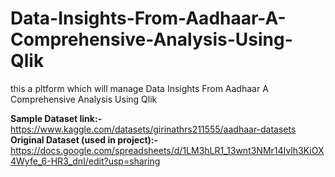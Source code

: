 # Data-Insights-From-Aadhaar-A-Comprehensive-Analysis-Using-Qlik
this a pltform which will manage Data Insights From Aadhaar A Comprehensive Analysis Using Qlik

**Sample Dataset link:-**
https://www.kaggle.com/datasets/girinathrs211555/aadhaar-datasets
**Original Dataset (used in project):-**
https://docs.google.com/spreadsheets/d/1LM3hLR1_13wnt3NMr14Ivlh3KiOX4Wyfe_6-HR3_dnI/edit?usp=sharing
